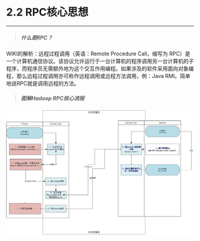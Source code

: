 # 2.2 RPC核心思想

---

> ##### 什么是RPC？

WIKI的解析：远程过程调用（英语：Remote Procedure Call，缩写为 RPC）是一个计算机通信协议。该协议允许运行于一台计算机的程序调用另一台计算机的子程序，而程序员无需额外地为这个交互作用编程。如果涉及的软件采用面向对象编程，那么远程过程调用亦可称作远程调用或远程方法调用，例：Java RMI。简单地说RPC就是调用远程的方法。

> ##### 图解Hadoop RPC核心流程

![](/assets/RPC核心思想.jpg)

